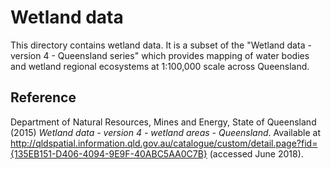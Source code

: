 # Wetland data

This directory contains wetland data. It is a subset of the "Wetland data - version 4 - Queensland series" which provides mapping of water bodies and wetland regional ecosystems at 1:100,000 scale across Queensland.

## Reference 

Department of Natural Resources, Mines and Energy, State of Queensland (2015) _Wetland data - version 4 - wetland areas - Queensland_. Available at http://qldspatial.information.qld.gov.au/catalogue/custom/detail.page?fid={135EB151-D406-4094-9E9F-40ABC5AA0C7B} (accessed June 2018).
